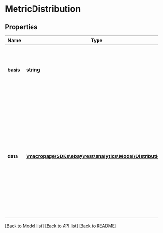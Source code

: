 # MetricDistribution

## Properties
Name | Type | Description | Notes
------------ | ------------- | ------------- | -------------
**basis** | **string** | This field returns the basis, or the method, by which the metric rating is calculated. | [optional] 
**data** | [**\macropage\SDKs\ebay\rest\analytics\Model\Distribution[]**](Distribution.md) | This field returns a list of name/value pairs, where the name indicates the distribution being rated and the value indicates the count of seller transactions that meet the distribution criteria. | [optional] 

[[Back to Model list]](../README.md#documentation-for-models) [[Back to API list]](../README.md#documentation-for-api-endpoints) [[Back to README]](../README.md)


